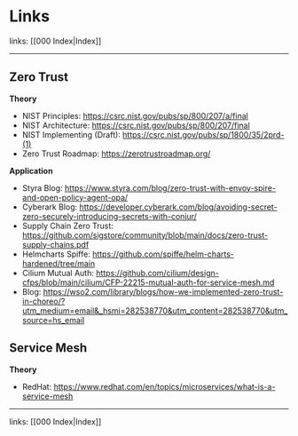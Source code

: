 # Links

links: [[000 Index|Index]]

---

## Zero Trust

**Theory**

- NIST Principles: https://csrc.nist.gov/pubs/sp/800/207/a/final
- NIST Architecture: https://csrc.nist.gov/pubs/sp/800/207/final
- NIST Implementing (Draft): https://csrc.nist.gov/pubs/sp/1800/35/2prd-(1)
- Zero Trust Roadmap: https://zerotrustroadmap.org/

**Application**

- Styra Blog: https://www.styra.com/blog/zero-trust-with-envoy-spire-and-open-policy-agent-opa/
- Cyberark Blog:  https://developer.cyberark.com/blog/avoiding-secret-zero-securely-introducing-secrets-with-conjur/
- Supply Chain Zero Trust: https://github.com/sigstore/community/blob/main/docs/zero-trust-supply-chains.pdf
- Helmcharts Spiffe: https://github.com/spiffe/helm-charts-hardened/tree/main
- Cilium Mutual Auth: https://github.com/cilium/design-cfps/blob/main/cilium/CFP-22215-mutual-auth-for-service-mesh.md
- Blog: https://wso2.com/library/blogs/how-we-implemented-zero-trust-in-choreo/?utm_medium=email&_hsmi=282538770&utm_content=282538770&utm_source=hs_email

## Service Mesh

**Theory**

- RedHat: https://www.redhat.com/en/topics/microservices/what-is-a-service-mesh

---
links: [[000 Index|Index]]